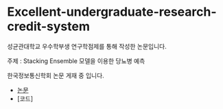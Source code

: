 # Excellent-undergraduate-research-credit-system

성균관대학교 우수학부생 연구학점제를 통해 작성한 논문입니다.

주제 : Stacking Ensemble 모델을 이용한 당뇨병 예측

한국정보통신학회 논문 게재 중 입니다.


- [논문](https://github.com/better62/Excellent-undergraduate-research-credit-system/blob/main/Stacking%20%EB%AA%A8%EB%8D%B8%EC%9D%84%20%EC%9D%B4%EC%9A%A9%ED%95%9C%20%EB%8B%B9%EB%87%A8%EB%B3%91%20%EC%98%88%EC%B8%A1.pdf)
- [코드] 
